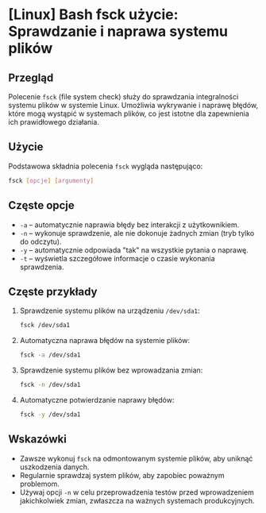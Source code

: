 # [Linux] Bash fsck użycie: Sprawdzanie i naprawa systemu plików

## Przegląd
Polecenie `fsck` (file system check) służy do sprawdzania integralności systemu plików w systemie Linux. Umożliwia wykrywanie i naprawę błędów, które mogą wystąpić w systemach plików, co jest istotne dla zapewnienia ich prawidłowego działania.

## Użycie
Podstawowa składnia polecenia `fsck` wygląda następująco:

```bash
fsck [opcje] [argumenty]
```

## Częste opcje
- `-a` – automatycznie naprawia błędy bez interakcji z użytkownikiem.
- `-n` – wykonuje sprawdzenie, ale nie dokonuje żadnych zmian (tryb tylko do odczytu).
- `-y` – automatycznie odpowiada "tak" na wszystkie pytania o naprawę.
- `-t` – wyświetla szczegółowe informacje o czasie wykonania sprawdzenia.

## Częste przykłady
1. Sprawdzenie systemu plików na urządzeniu `/dev/sda1`:
   ```bash
   fsck /dev/sda1
   ```

2. Automatyczna naprawa błędów na systemie plików:
   ```bash
   fsck -a /dev/sda1
   ```

3. Sprawdzenie systemu plików bez wprowadzania zmian:
   ```bash
   fsck -n /dev/sda1
   ```

4. Automatyczne potwierdzanie naprawy błędów:
   ```bash
   fsck -y /dev/sda1
   ```

## Wskazówki
- Zawsze wykonuj `fsck` na odmontowanym systemie plików, aby uniknąć uszkodzenia danych.
- Regularnie sprawdzaj system plików, aby zapobiec poważnym problemom.
- Używaj opcji `-n` w celu przeprowadzenia testów przed wprowadzeniem jakichkolwiek zmian, zwłaszcza na ważnych systemach produkcyjnych.